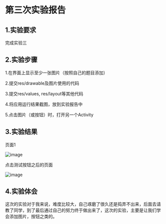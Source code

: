 # 第三次实验报告
 
## 1.实验要求

   完成实验三
   
## 2.实验步骤

1.在界面上显示至少一张图片（按照自己的题目添加）

2.提交res/drawable及图片使用的代码

3.提交res/values, res/layout等其他代码

4.将应用运行结果截图，放到实验报告中

5.点击图片（或按钮）时，打开另一个Activity


## 3.实验结果

页面1

![image](https://github.com/hehehe1002/android-labs-2018/blob/master/soft1614080902234/op.jpg)



点击测试按钮之后的页面

![image](https://github.com/hehehe1002/android-labs-2018/blob/master/soft1614080902234/op1.jpg)


## 4.实验体会

这次的实验对于我来说，难度比较大，自己琢磨了很久还是捣弄不出来，后面去请教了同学，到了最后通过自己的努力终于做出来了，这次的实验，主要是让我们学会添加图片，按钮之类的。
